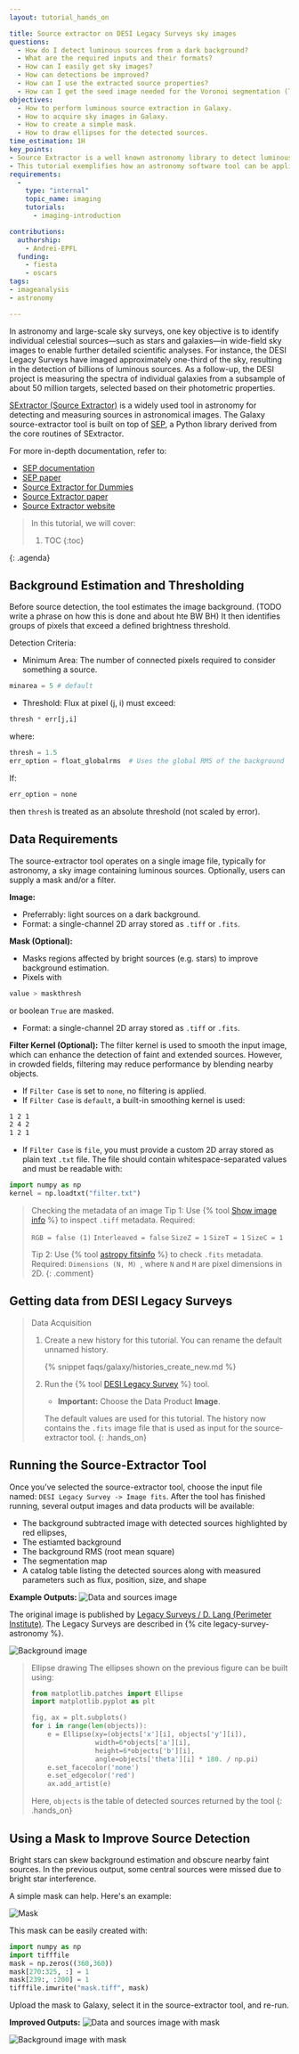 ```yaml
---
layout: tutorial_hands_on

title: Source extractor on DESI Legacy Surveys sky images
questions:
  - How do I detect luminous sources from a dark background?
  - What are the required inputs and their formats?
  - How can I easily get sky images?
  - How can detections be improved?
  - How can I use the extracted source properties?
  - How can I get the seed image needed for the Voronoi segmentation (TODO link to tutorial)?
objectives:
  - How to perform luminous source extraction in Galaxy.
  - How to acquire sky images in Galaxy. 
  - How to create a simple mask. 
  - How to draw ellipses for the detected sources. 
time_estimation: 1H
key_points:
- Source Extractor is a well known astronomy library to detect luminous sources from sky images. 
- This tutorial exemplifies how an astronomy software tool can be applied to data from several different domains. 
requirements:
  -
    type: "internal"
    topic_name: imaging
    tutorials:
      - imaging-introduction

contributions:
  authorship:
    - Andrei-EPFL
  funding:
    - fiesta
    - oscars
tags:
- imageanalysis
- astronomy

---
```


In astronomy and large-scale sky surveys, one key objective is to identify individual celestial sources—such as stars and galaxies—in wide-field sky images to enable further detailed scientific analyses. For instance, the DESI Legacy Surveys have imaged approximately one-third of the sky, resulting in the detection of billions of luminous sources. As a follow-up, the DESI project is measuring the spectra of individual galaxies from a subsample of about 50 million targets, selected based on their photometric properties.

[SExtractor (Source Extractor)](https://www.astromatic.net/software/sextractor/) is a widely used tool in astronomy for detecting and measuring sources in astronomical images. The Galaxy source-extractor tool is built on top of [SEP](https://sep.readthedocs.io/en/stable/index.html), a Python library derived from the core routines of SExtractor.

For more in-depth documentation, refer to:
-  [SEP documentation](https://sep.readthedocs.io/en/v1.0.x/index.html)
-  [SEP paper](https://joss.theoj.org/papers/10.21105/joss.00058)
-  [Source Extractor for Dummies](https://arxiv.org/abs/astro-ph/0512139)
-  [Source Extractor paper](https://ui.adsabs.harvard.edu/abs/1996A%26AS..117..393B/abstract)
-  [Source Extractor website](https://www.astromatic.net/software/sextractor/)

> <agenda-title></agenda-title>
>
> In this tutorial, we will cover:
>
> 1. TOC
> {:toc}
>
{: .agenda}


## Background Estimation and Thresholding

Before source detection, the tool estimates the image background. (TODO write a phrase on how this is done and about hte BW BH) It then identifies groups of pixels that exceed a defined brightness threshold.

Detection Criteria:

- Minimum Area: The number of connected pixels required to consider something a source.

``` python
minarea = 5 # default
```

- Threshold: Flux at pixel (j, i) must exceed:

``` python
thresh * err[j,i]
```

where:

``` python
thresh = 1.5
err_option = float_globalrms  # Uses the global RMS of the background
```

If:
``` python
err_option = none
```
then ```thresh``` is treated as an absolute threshold (not scaled by error).

## Data Requirements 

The source-extractor tool operates on a single image file, typically for astronomy, a sky image containing luminous sources. Optionally, users can supply a mask and/or a filter. 

**Image:** 
- Preferrably: light sources on a dark background.
- Format: a single-channel 2D array stored as ```.tiff``` or ```.fits```. 

**Mask (Optional):** 
- Masks regions affected by bright sources (e.g. stars) to improve background estimation. 
- Pixels with
``` python
value > maskthresh
```
or boolean ```True``` are masked.
- Format: a single-channel 2D array stored as ```.tiff``` or ```.fits```.  

**Filter Kernel (Optional):** 
The filter kernel is used to smooth the input image, which can enhance the detection of faint and extended sources. However, in crowded fields, filtering may reduce performance by blending nearby objects.

- If ```Filter Case``` is set to ```none```, no filtering is applied.
- If ```Filter Case``` is ```default```, a built-in smoothing kernel is used:
```markdown
1 2 1
2 4 2
1 2 1
```
- If ```Filter Case``` is ```file```, you must provide a custom 2D array stored as plain text ```.txt``` file. The file should contain whitespace-separated values and must be readable with:
```python
import numpy as np
kernel = np.loadtxt("filter.txt")
```


> <comment-title> Checking the metadata of an image </comment-title>
> Tip 1: Use {% tool [Show image info](toolshed.g2.bx.psu.edu/repos/imgteam/image_info/ip_imageinfo/5.7.1+galaxy1) %} to inspect ```.tiff``` metadata. Required:
>
> ``` RGB = false (1) ```
> ``` Interleaved = false ```
> ``` SizeZ = 1 ```
> ``` SizeT = 1 ```
> ``` SizeC = 1 ```
>
> Tip 2: Use {% tool [astropy fitsinfo](toolshed.g2.bx.psu.edu/repos/astroteam/astropy_fitsinfo/astropy_fitsinfo/0.2.0+galaxy2) %} to check ```.fits``` metadata. Required:
> ```Dimensions (N, M) ```, where ```N``` and ```M``` are pixel dimensions in 2D. 
{: .comment}

## Getting data from DESI Legacy Surveys
> <hands-on-title> Data Acquisition </hands-on-title>
>
> 1. Create a new history for this tutorial. You can rename the default unnamed history.
> 
>    {% snippet faqs/galaxy/histories_create_new.md %}
> 
> 2. Run the {% tool [DESI Legacy Survey](toolshed.g2.bx.psu.edu/repos/astroteam/desi_legacy_survey_astro_tool/desi_legacy_survey_astro_tool/0.0.2+galaxy0) %} tool. 
> 
>    - **Important:** Choose the Data Product **Image**.
> 
>    The default values are used for this tutorial.
>    The history now contains the ```.fits``` image file that is used as input for the source-extractor tool.
{: .hands_on}

## Running the Source-Extractor Tool

Once you’ve selected the source-extractor tool, choose the input file named: ``` DESI Legacy Survey -> Image fits ```. After the tool has finished running, several output images and data products will be available:
- The background subtracted image with detected sources highlighted by red ellipses,
- The estiamted background
- The background RMS (root mean square)
- The segmentation map
- A catalog table listing the detected sources along with measured parameters such as flux, position, size, and shape

**Example Outputs:**
![Data and sources image](../../images/astronomy-source-extractor/source-extractor_data_sources_no_mask.png "Data and detected sources image.")

The original image is published by [Legacy Surveys / D. Lang (Perimeter Institute)](https://www.legacysurvey.org/acknowledgment/). The Legacy Surveys are described in {% cite legacy-survey-astronomy %}.

![Background image](../../images/astronomy-source-extractor/source-extractor_background_no_mask.png "Background image.")

> <hands-on-title> Ellipse drawing </hands-on-title>
> The ellipses shown on the previous figure can be built using:
>    ``` python
>    from matplotlib.patches import Ellipse
>    import matplotlib.pyplot as plt
>    
>    fig, ax = plt.subplots()
>    for i in range(len(objects)):
>        e = Ellipse(xy=(objects['x'][i], objects['y'][i]),
>                    width=6*objects['a'][i],
>                    height=6*objects['b'][i],
>                    angle=objects['theta'][i] * 180. / np.pi)
>        e.set_facecolor('none')
>        e.set_edgecolor('red')
>        ax.add_artist(e)
>    ```
> Here, ```objects``` is the table of detected sources returned by the tool
{: .hands_on}

## Using a Mask to Improve Source Detection

Bright stars can skew background estimation and obscure nearby faint sources. In the previous output, some central sources were missed due to bright star interference.

A simple mask can help. Here's an example:

![Mask](../../images/astronomy-source-extractor/source-extractor-mask.png "Mask.")

This mask can be easily created with:

``` python
import numpy as np
import tifffile
mask = np.zeros((360,360))
mask[270:325, :] = 1
mask[239:, :200] = 1
tifffile.imwrite("mask.tiff", mask)
```
Upload the mask to Galaxy, select it in the source-extractor tool, and re-run.

**Improved Outputs:**
![Data and sources image with mask](../../images/astronomy-source-extractor/source-extractor_data_sources_with_mask.png "Data and detected sources image.")

![Background image with mask](../../images/astronomy-source-extractor/source-extractor_background_with_mask.png "Background image.")


